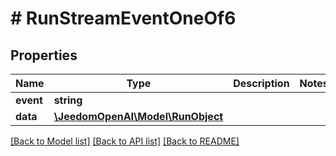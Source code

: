 # # RunStreamEventOneOf6

## Properties

Name | Type | Description | Notes
------------ | ------------- | ------------- | -------------
**event** | **string** |  |
**data** | [**\JeedomOpenAI\Model\RunObject**](RunObject.md) |  |

[[Back to Model list]](../../README.md#models) [[Back to API list]](../../README.md#endpoints) [[Back to README]](../../README.md)
